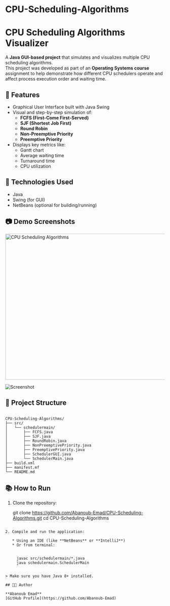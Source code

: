 # CPU-Scheduling-Algorithms

# CPU Scheduling Algorithms Visualizer

A **Java GUI-based project** that simulates and visualizes multiple CPU scheduling algorithms.  
This project was developed as part of an **Operating Systems course** assignment to help demonstrate how different CPU schedulers operate and affect process execution order and waiting time.

## 🧠 Features

- Graphical User Interface built with Java Swing
- Visual and step-by-step simulation of:
  - **FCFS (First-Come First-Served)**
  - **SJF (Shortest Job First)**
  - **Round Robin**
  - **Non-Preemptive Priority**
  - **Preemptive Priority**
- Displays key metrics like:
  - Gantt chart
  - Average waiting time
  - Turnaround time
  - CPU utilization

## 📌 Technologies Used

- Java
- Swing (for GUI)
- NetBeans (optional for building/running)

## 📷 Demo Screenshots

<img width="584" height="461" alt="CPU Scheduling Algorithms" src="https://github.com/user-attachments/assets/387d81f0-011e-4f21-9f17-7986144804c4" />

![Screenshot ](https://github.com/user-attachments/assets/c5a389a8-af0e-4dda-9a2d-a3fcac4e5162)

## 📁 Project Structure

```

CPU-Scheduling-Algorithms/
├── src/
│   └── schedulermain/
│       ├── FCFS.java
│       ├── SJF.java
│       ├── RoundRobin.java
│       ├── NonPreemptivePriority.java
│       ├── PreemptivePriority.java
│       ├── SchedulerGUI.java
│       └── SchedulerMain.java
├── build.xml
├── manifest.mf
└── README.md

````

## 📚 How to Run

1. Clone the repository:

   git clone https://github.com/Abanoub-Emad/CPU-Scheduling-Algorithms.git
   cd CPU-Scheduling-Algorithms
````

2. Compile and run the application:

   * Using an IDE (like **NetBeans** or **IntelliJ**)
   * Or from terminal:


     javac src/schedulermain/*.java
     java schedulermain.SchedulerMain


> Make sure you have Java 8+ installed.

## 🧑‍💻 Author

**Abanoub Emad**
[GitHub Profile](https://github.com/Abanoub-Emad)
